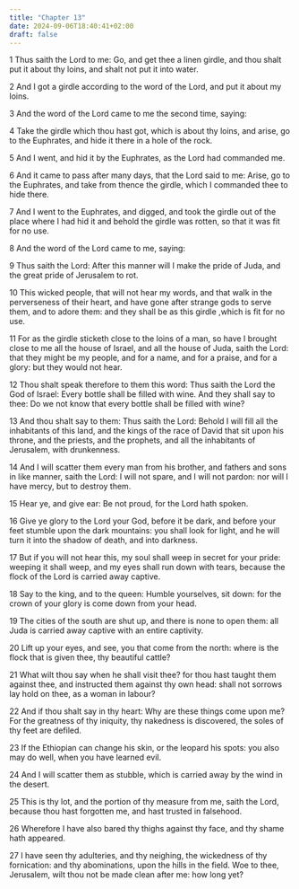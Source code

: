 ```yaml
---
title: "Chapter 13"
date: 2024-09-06T18:40:41+02:00
draft: false
---
```




1 Thus saith the Lord to me: Go, and get thee a linen girdle, and thou shalt put it about thy loins, and shalt not put it into water.

2 And I got a girdle according to the word of the Lord, and put it about my loins.

3 And the word of the Lord came to me the second time, saying:

4 Take the girdle which thou hast got, which is about thy loins, and arise, go to the Euphrates, and hide it there in a hole of the rock.

5 And I went, and hid it by the Euphrates, as the Lord had commanded me.

6 And it came to pass after many days, that the Lord said to me: Arise, go to the Euphrates, and take from thence the girdle, which I commanded thee to hide there.

7 And I went to the Euphrates, and digged, and took the girdle out of the place where I had hid it and behold the girdle was rotten, so that it was fit for no use.

8 And the word of the Lord came to me, saying:

9 Thus saith the Lord: After this manner will I make the pride of Juda, and the great pride of Jerusalem to rot.

10 This wicked people, that will not hear my words, and that walk in the perverseness of their heart, and have gone after strange gods to serve them, and to adore them: and they shall be as this girdle ,which is fit for no use.

11 For as the girdle sticketh close to the loins of a man, so have I brought close to me all the house of Israel, and all the house of Juda, saith the Lord: that they might be my people, and for a name, and for a praise, and for a glory: but they would not hear.

12 Thou shalt speak therefore to them this word: Thus saith the Lord the God of Israel: Every bottle shall be filled with wine. And they shall say to thee: Do we not know that every bottle shall be filled with wine?

13 And thou shalt say to them: Thus saith the Lord: Behold I will fill all the inhabitants of this land, and the kings of the race of David that sit upon his throne, and the priests, and the prophets, and all the inhabitants of Jerusalem, with drunkenness.

14 And I will scatter them every man from his brother, and fathers and sons in like manner, saith the Lord: I will not spare, and I will not pardon: nor will I have mercy, but to destroy them.

15 Hear ye, and give ear: Be not proud, for the Lord hath spoken.

16 Give ye glory to the Lord your God, before it be dark, and before your feet stumble upon the dark mountains: you shall look for light, and he will turn it into the shadow of death, and into darkness.

17 But if you will not hear this, my soul shall weep in secret for your pride: weeping it shall weep, and my eyes shall run down with tears, because the flock of the Lord is carried away captive.

18 Say to the king, and to the queen: Humble yourselves, sit down: for the crown of your glory is come down from your head.

19 The cities of the south are shut up, and there is none to open them: all Juda is carried away captive with an entire captivity.

20 Lift up your eyes, and see, you that come from the north: where is the flock that is given thee, thy beautiful cattle?

21 What wilt thou say when he shall visit thee? for thou hast taught them against thee, and instructed them against thy own head: shall not sorrows lay hold on thee, as a woman in labour?

22 And if thou shalt say in thy heart: Why are these things come upon me? For the greatness of thy iniquity, thy nakedness is discovered, the soles of thy feet are defiled.

23 If the Ethiopian can change his skin, or the leopard his spots: you also may do well, when you have learned evil.

24 And I will scatter them as stubble, which is carried away by the wind in the desert.

25 This is thy lot, and the portion of thy measure from me, saith the Lord, because thou hast forgotten me, and hast trusted in falsehood.

26 Wherefore I have also bared thy thighs against thy face, and thy shame hath appeared.

27 I have seen thy adulteries, and thy neighing, the wickedness of thy fornication: and thy abominations, upon the hills in the field. Woe to thee, Jerusalem, wilt thou not be made clean after me: how long yet?

